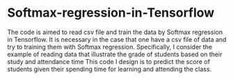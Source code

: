 # Softmax-regression-in-Tensorflow
The code is aimed to read csv file and train the data by Softmax regression in Tensorflow.
It is necessary in the case that one have a csv file of data and try to training them with Softmax regression. 
Specifically, I consider the example of reading data that illustrate the grade of students based on their study and attendance time
This code I design is to predict the score of students given their spending time for learning and attending the class.
